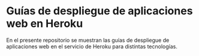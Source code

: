 # Guías de despliegue de aplicaciones web en Heroku

En el presente repositorio se muestran las guías de despliegue de aplicaciones web en el servicio de Heroku para distintas tecnologías.